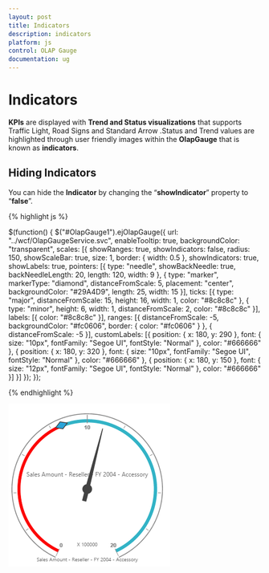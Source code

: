 ```yaml
---
layout: post
title: Indicators
description: indicators
platform: js
control: OLAP Gauge
documentation: ug
---
```


# Indicators

**KPIs** are displayed with **Trend and Status visualizations** that supports Traffic Light, Road Signs and Standard Arrow .Status and Trend values are highlighted through user friendly images within the **OlapGauge** that is known as **indicators**.

## Hiding Indicators

You can hide the **Indicator** by changing the “**showIndicator**” property to “**false**”.

{% highlight js %}

$(function() {
    $("#OlapGauge1").ejOlapGauge({
        url: "../wcf/OlapGaugeService.svc",
        enableTooltip: true,
        backgroundColor: "transparent",
        scales: [{
            showRanges: true,
            showIndicators: false,
            radius: 150,
            showScaleBar: true,
            size: 1,
            border: {
                width: 0.5
            },
            showIndicators: true,
            showLabels: true,
            pointers: [{
                type: "needle",
                showBackNeedle: true,
                backNeedleLength: 20,
                length: 120,
                width: 9
            }, {
                type: "marker",
                markerType: "diamond",
                distanceFromScale: 5,
                placement: "center",
                backgroundColor: "#29A4D9",
                length: 25,
                width: 15
            }],
            ticks: [{
                type: "major",
                distanceFromScale: 15,
                height: 16,
                width: 1,
                color: "#8c8c8c"
            }, {
                type: "minor",
                height: 6,
                width: 1,
                distanceFromScale: 2,
                color: "#8c8c8c"
            }],
            labels: [{
                color: "#8c8c8c"
            }],
            ranges: [{
                distanceFromScale: -5,
                backgroundColor: "#fc0606",
                border: {
                    color: "#fc0606"
                }
            }, {
                distanceFromScale: -5
            }],
            customLabels: [{
                position: {
                    x: 180,
                    y: 290
                },
                font: {
                    size: "10px",
                    fontFamily: "Segoe UI",
                    fontStyle: "Normal"
                },
                color: "#666666"
            }, {
                position: {
                    x: 180,
                    y: 320
                },
                font: {
                    size: "10px",
                    fontFamily: "Segoe UI",
                    fontStyle: "Normal"
                },
                color: "#666666"
            }, {
                position: {
                    x: 180,
                    y: 150
                },
                font: {
                    size: "12px",
                    fontFamily: "Segoe UI",
                    fontStyle: "Normal"
                },
                color: "#666666"
            }]
        }]
    });
});


{% endhighlight %}

![](/js/OlapGauge/Indicators_images/Indicators_img1.png) 

